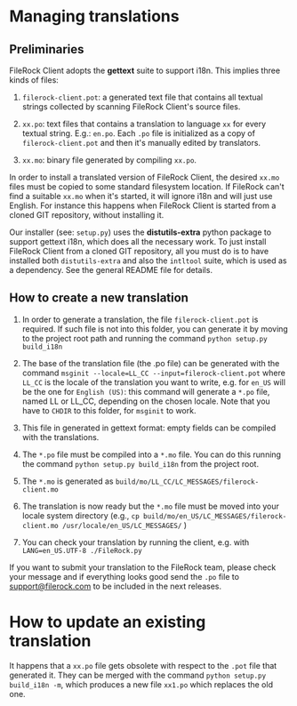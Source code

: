 # Managing translations

## Preliminaries

FileRock Client adopts the **gettext** suite to support i18n. This implies three kinds of files:

1. `filerock-client.pot`: a generated text file that contains all textual strings collected by scanning FileRock Client's source files.

2. `xx.po`: text files that contains a translation to language `xx` for every textual string. E.g.: `en.po`. Each `.po` file is initialized as a copy of `filerock-client.pot` and then it's manually edited by translators.

3. `xx.mo`: binary file generated by compiling `xx.po`.

In order to install a translated version of FileRock Client, the desired `xx.mo` files must be copied to some standard filesystem location. If FileRock can't find a suitable `xx.mo` when it's started, it will ignore i18n and will just use English. For instance this happens when FileRock Client is started from a cloned GIT repository, without installing it.

Our installer (see: `setup.py`) uses the **distutils-extra** python package to support gettext i18n, which does all the necessary work. To just install FileRock Client from a cloned GIT repository, all you must do is to have installed both `distutils-extra` and also the `intltool` suite, which is used as a dependency. See the general README file for details.

## How to create a new translation

1. In order to generate a translation, the file `filerock-client.pot` is required. If such file is not into this folder, you can generate it by moving to the project root path and running the command `python setup.py build_i18n`

2. The base of the translation file (the .po file) can be generated with the command `msginit --locale=LL_CC --input=filerock-client.pot` where `LL_CC` is the locale of the translation you want to write, e.g. for `en_US` will be the one for `English (US)`: this command will generate a `*.po` file, named LL or LL_CC, depending on the chosen locale. Note that you have to `CHDIR` to this folder, for `msginit` to work.

3. This file in generated in gettext format: empty fields can be compiled with the translations.

4. The `*.po` file must be compiled into a `*.mo` file. You can do this running the command `python setup.py build_i18n` from the project root.

5. The `*.mo` is generated as `build/mo/LL_CC/LC_MESSAGES/filerock-client.mo`

6. The translation is now ready but the `*.mo` file must be moved into your locale system directory (e.g., `cp build/mo/en_US/LC_MESSAGES/filerock-client.mo /usr/locale/en_US/LC_MESSAGES/` )

7. You can check your translation by running the client, e.g. with `LANG=en_US.UTF-8 ./FileRock.py`

If you want to submit your translation to the FileRock team, please check your message and if everything looks good send the `.po` file to support@filerock.com to be included in the next releases.

# How to update an existing translation

It happens that a `xx.po` file gets obsolete with respect to the `.pot` file that generated it. They can be merged with the command `python setup.py build_i18n -m`, which produces a new file `xx1.po` which replaces the old one.
